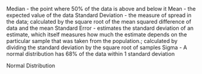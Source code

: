 Median - the point where 50% of the data is above and below it
Mean - the expected value of the data
Standard Deviation - the measure of spread in the data; calculated by the square root of the mean squared difference of data and the mean
Standard Error - estimates the standard deviation of an estimate, which itself measures how much the estimate depends on the particular sample that was taken from the population.; calculated by dividing the standard deviation by the square root of samples
Sigma - A normal distribution has 68% of the data within 1 standard deviation

Normal Distribution

